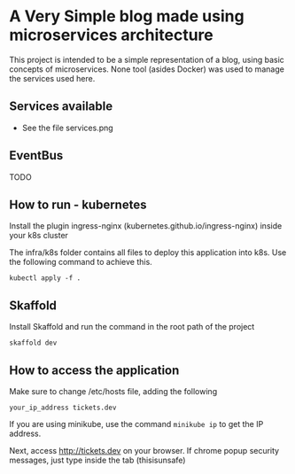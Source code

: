 # A Very Simple blog made using microservices architecture
This project is intended to be a simple representation of a blog, using basic concepts of microservices. None tool (asides Docker) was used to manage the services used here.

## Services available
- See the file services.png

## EventBus
TODO

## How to run - kubernetes

Install the plugin ingress-nginx (kubernetes.github.io/ingress-nginx) inside your k8s cluster

The infra/k8s folder contains all files to deploy this application into k8s. Use the following command to achieve this.
```
kubectl apply -f .
```

## Skaffold
Install Skaffold and run the command in the root path of the project
```
skaffold dev
```

## How to access the application
Make sure to change /etc/hosts file, adding the following
```
your_ip_address tickets.dev
```
If you are using minikube, use the command ```minikube ip``` to get the IP address.

Next, access http://tickets.dev on your browser. If chrome popup security messages, just type inside the tab (thisisunsafe)